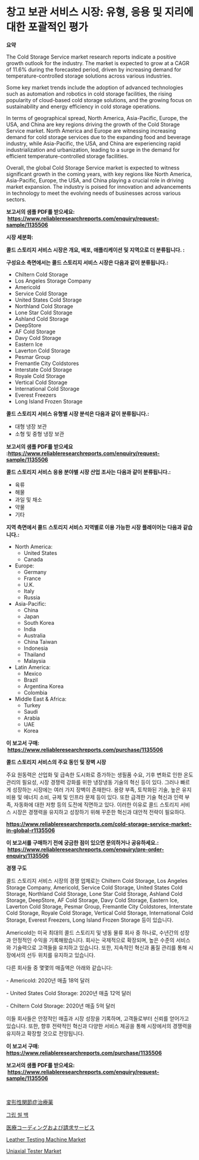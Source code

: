 <p><h1>창고 보관 서비스 시장: 유형, 응용 및 지리에 대한 포괄적인 평가</h1></p><p><strong>요약</strong></p>
<p><p>The Cold Storage Service market research reports indicate a positive growth outlook for the industry. The market is expected to grow at a CAGR of 11.6% during the forecasted period, driven by increasing demand for temperature-controlled storage solutions across various industries.</p><p>Some key market trends include the adoption of advanced technologies such as automation and robotics in cold storage facilities, the rising popularity of cloud-based cold storage solutions, and the growing focus on sustainability and energy efficiency in cold storage operations.</p><p>In terms of geographical spread, North America, Asia-Pacific, Europe, the USA, and China are key regions driving the growth of the Cold Storage Service market. North America and Europe are witnessing increasing demand for cold storage services due to the expanding food and beverage industry, while Asia-Pacific, the USA, and China are experiencing rapid industrialization and urbanization, leading to a surge in the demand for efficient temperature-controlled storage facilities.</p><p>Overall, the global Cold Storage Service market is expected to witness significant growth in the coming years, with key regions like North America, Asia-Pacific, Europe, the USA, and China playing a crucial role in driving market expansion. The industry is poised for innovation and advancements in technology to meet the evolving needs of businesses across various sectors.</p></p>
<p><strong>보고서의 샘플 PDF를 받으세요: &nbsp;<a href="https://www.reliableresearchreports.com/enquiry/request-sample/1135506">https://www.reliableresearchreports.com/enquiry/request-sample/1135506</a></strong></p>
<p><strong>시장 세분화:</strong></p>
<p><strong> 콜드 스토리지 서비스 시장은 개요, 배포, 애플리케이션 및 지역으로 더 분류됩니다. :</strong></p>
<p><strong>구성요소 측면에서는 콜드 스토리지 서비스 시장은 다음과 같이 분류됩니다.:</strong></p>
<p><ul><li>Chiltern Cold Storage</li><li>Los Angeles Storage Company</li><li>Americold</li><li>Service Cold Storage</li><li>United States Cold Storage</li><li>Northland Cold Storage</li><li>Lone Star Cold Storage</li><li>Ashland Cold Storage</li><li>DeepStore</li><li>AF Cold Storage</li><li>Davy Cold Storage</li><li>Eastern Ice</li><li>Laverton Cold Storage</li><li>Pesmar Group</li><li>Fremantle City Coldstores</li><li>Interstate Cold Storage</li><li>Royale Cold Storage</li><li>Vertical Cold Storage</li><li>International Cold Storage</li><li>Everest Freezers</li><li>Long Island Frozen Storage</li></ul></p>
<p><strong> 콜드 스토리지 서비스 유형별 시장 분석은 다음과 같이 분류됩니다.:</strong></p>
<p><ul><li>대형 냉장 보관</li><li>소형 및 중형 냉장 보관</li></ul></p>
<p><strong>보고서의 샘플 PDF를 받으세요 :<a href="https://www.reliableresearchreports.com/enquiry/request-sample/1135506">https://www.reliableresearchreports.com/enquiry/request-sample/1135506</a></strong></p>
<p><strong> 콜드 스토리지 서비스 응용 분야별 시장 산업 조사는 다음과 같이 분류됩니다.:</strong></p>
<p><ul><li>육류</li><li>해물</li><li>과일 및 채소</li><li>약물</li><li>기타</li></ul></p>
<p><strong>지역 측면에서 콜드 스토리지 서비스 지역별로 이용 가능한 시장 플레이어는 다음과 같습니다.:</strong></p>
<p><ul>
    <li>
        North America:
        <ul>
            <li>United States</li>
            <li>Canada</li>
        </ul>
    </li>
    <li>
        Europe:
        <ul>
            <li>Germany</li>
            <li>France</li>
            <li>U.K.</li>
            <li>Italy</li>
            <li>Russia</li>
        </ul>
    </li>
    <li>
        Asia-Pacific:
        <ul>
            <li>China</li>
            <li>Japan</li>
            <li>South Korea</li>
            <li>India</li>
            <li>Australia</li>
            <li>China Taiwan</li>
            <li>Indonesia</li>
            <li>Thailand</li>
            <li>Malaysia</li>
        </ul>
    </li>
    <li>
        Latin America:
        <ul>
            <li>Mexico</li>
            <li>Brazil</li>
            <li>Argentina Korea</li>
            <li>Colombia</li>
        </ul>
    </li>
    <li>
        Middle East & Africa:
        <ul>
            <li>Turkey</li>
            <li>Saudi</li>
            <li>Arabia</li>
            <li>UAE</li>
            <li>Korea</li>
        </ul>
    </li>
    </ul></p>
<p><strong>이 보고서 구매: &nbsp;<a href="https://www.reliableresearchreports.com/purchase/1135506">https://www.reliableresearchreports.com/purchase/1135506</a></strong></p>
<p><strong>콜드 스토리지 서비스의 주요 동인 및 장벽 시장</strong></p>
<p><p>주요 원동력은 산업화 및 급속한 도시화로 증가하는 생필품 수요, 기후 변화로 인한 온도 관리의 필요성, 시장 경쟁력 강화를 위한 냉장냉동 기술의 혁신 등이 있다. 그러나 빠르게 성장하는 시장에는 여러 가지 장벽이 존재한다. 용량 부족, 토착화된 기술, 높은 유지비용 및 에너지 소비, 규제 및 인프라 문제 등이 있다. 또한 급격한 기술 혁신과 인력 부족, 자동화에 대한 저항 등의 도전에 직면하고 있다. 이러한 이유로 콜드 스토리지 서비스 시장은 경쟁력을 유지하고 성장하기 위해 꾸준한 혁신과 대안적 전략이 필요하다.</p></p>
<p><strong><a href="https://www.reliableresearchreports.com/cold-storage-service-market-in-global-r1135506">https://www.reliableresearchreports.com/cold-storage-service-market-in-global-r1135506</a></strong></p>
<p><strong>이 보고서를 구매하기 전에 궁금한 점이 있으면 문의하거나 공유하세요.: &nbsp;<a href="https://www.reliableresearchreports.com/enquiry/pre-order-enquiry/1135506">https://www.reliableresearchreports.com/enquiry/pre-order-enquiry/1135506</a></strong></p>
<p><strong>경쟁 구도</strong></p>
<p><p>콜드 스토리지 서비스 시장의 경쟁 업체로는 Chiltern Cold Storage, Los Angeles Storage Company, Americold, Service Cold Storage, United States Cold Storage, Northland Cold Storage, Lone Star Cold Storage, Ashland Cold Storage, DeepStore, AF Cold Storage, Davy Cold Storage, Eastern Ice, Laverton Cold Storage, Pesmar Group, Fremantle City Coldstores, Interstate Cold Storage, Royale Cold Storage, Vertical Cold Storage, International Cold Storage, Everest Freezers, Long Island Frozen Storage 등이 있습니다.</p><p>Americold는 미국 최대의 콜드 스토리지 및 냉동 물류 회사 중 하나로, 수년간의 성장과 안정적인 수익을 기록해왔습니다. 회사는 국제적으로 확장되며, 높은 수준의 서비스와 기술력으로 고객들을 유치하고 있습니다. 또한, 지속적인 혁신과 품질 관리를 통해 시장에서의 선두 위치를 유지하고 있습니다.</p><p>다른 회사들 중 몇몇의 매출액은 아래와 같습니다:</p><p>- Americold: 2020년 매출 18억 달러</p><p>- United States Cold Storage: 2020년 매출 12억 달러</p><p>- Chiltern Cold Storage: 2020년 매출 5억 달러</p><p>이들 회사들은 안정적인 매출과 시장 성장을 기록하며, 고객들로부터 신뢰를 얻어가고 있습니다. 또한, 향후 전략적인 혁신과 다양한 서비스 제공을 통해 시장에서의 경쟁력을 유지하고 확장할 것으로 전망됩니다.</p></p>
<p><strong>이 보고서 구매: &nbsp; <a href="https://www.reliableresearchreports.com/purchase/1135506">https://www.reliableresearchreports.com/purchase/1135506</a></strong></p>
<p><strong>보고서의 샘플 PDF를 받으세요: &nbsp;<a href="https://www.reliableresearchreports.com/enquiry/request-sample/1135506">https://www.reliableresearchreports.com/enquiry/request-sample/1135506</a></strong><strong></strong></p>
<p>&nbsp;</p>
<p><p><a href="https://medium.com/@urinalisis45667/%E9%AA%A8%E7%B2%97%E3%81%97%E3%82%87%E3%81%86%E7%97%87%E6%B2%BB%E7%99%82%E8%96%AC%E5%B8%82%E5%A0%B4%E3%81%AE%E8%A6%8F%E6%A8%A1%E3%81%A8%E5%B8%82%E5%A0%B4%E5%8B%95%E5%90%91-%E5%AE%8C%E5%85%A8%E3%81%AA%E6%A5%AD%E7%95%8C%E6%A6%82%E8%A6%81-2024%E5%B9%B4%E3%81%8B%E3%82%892031%E5%B9%B4-994fa2e3cf50">変形性関節症治療薬</a></p><p><a href="https://medium.com/@isariontaru/%EA%B7%B8%EB%A6%BD-%EB%B0%80%EB%B4%89-%EA%B0%80%EB%B0%A9-%EC%8B%9C%EC%9E%A5-%EB%8F%99%ED%96%A5-%EC%8B%9C%EC%9E%A5-%EB%8F%99%ED%96%A5-%EC%84%B1%EC%9E%A5-2024%EC%97%90%EC%84%9C-2031%EB%85%84%EA%B9%8C%EC%A7%80-%EC%98%88%EC%B8%A1%EB%90%9C-%EA%B2%BD%EA%B3%A0%EB%9F%89-5b7e5e540952">그립 씰 백</a></p><p><a href="https://medium.com/@johndory19/%E5%8C%BB%E7%99%82%E3%82%B3%E3%83%BC%E3%83%87%E3%82%A3%E3%83%B3%E3%82%B0%E3%81%8A%E3%82%88%E3%81%B3%E8%AB%8B%E6%B1%82%E3%82%B5%E3%83%BC%E3%83%93%E3%82%B9%E3%81%AE%E5%B8%82%E5%A0%B4%E8%A6%8F%E6%A8%A1-cagr-%E3%83%88%E3%83%AC%E3%83%B3%E3%83%89-2024-2030-204e1dde3ae9">医療コーディングおよび請求サービス</a></p><p><a href="https://github.com/lubmix/Market-Research-Report-List-2/blob/main/leather-testing-machine-market.md">Leather Testing Machine Market</a></p><p><a href="https://github.com/Hazelklievgspy6vdcsmu106w/Market-Research-Report-List-2/blob/main/uniaxial-tester-market.md">Uniaxial Tester Market</a></p></p>